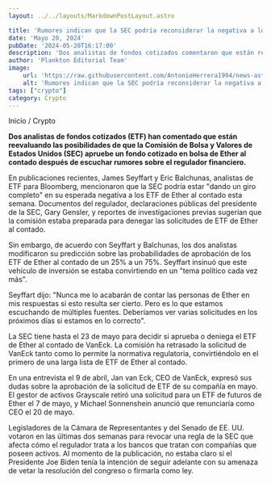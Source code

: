 ```yaml
---
layout: ../../layouts/MarkdownPostLayout.astro

title: 'Rumores indican que la SEC podría reconsiderar la negativa a los ETF de Ether al contado'
date: 'Mayo 20, 2024'
pubDate: '2024-05-20T16:17:00'
description: 'Dos analistas de fondos cotizados comentaron que están reevaluando las posibilidades de que la SEC apruebe un fondo cotizado en bolsa de Ether al contado.'
author: 'Plankton Editorial Team'
image:
    url: 'https://raw.githubusercontent.com/AntonioHerrera1994/news-astro/master/src/assets/crypto/crypto152.webp'
    alt: 'Rumores indican que la SEC podría reconsiderar la negativa a los ETF de Ether al contado'
tags: ["crypto"]
category: Crypto
---
```


<span><a href="/" style="text-decoration:none;color:#0F1416">Inicio</a> / <a href="/crypto" style="text-decoration:none;color:#0F1416">Crypto</a></span>

<p style="font-weight: bold;">Dos analistas de fondos cotizados (ETF) han comentado que están reevaluando las posibilidades de que la Comisión de Bolsa y Valores de Estados Unidos (SEC) apruebe un fondo cotizado en bolsa de Ether al contado después de escuchar rumores sobre el regulador financiero.</p>

En publicaciones recientes, James Seyffart y Eric Balchunas, analistas de ETF para Bloomberg, mencionaron que la SEC podría estar "dando un giro completo" en su esperada negativa a los ETF de Ether al contado esta semana. Documentos del regulador, declaraciones públicas del presidente de la SEC, Gary Gensler, y reportes de investigaciones previas sugerían que la comisión estaba preparada para denegar las solicitudes de ETF de Ether al contado.

Sin embargo, de acuerdo con Seyffart y Balchunas, los dos analistas modificaron su predicción sobre las probabilidades de aprobación de los ETF de Ether al contado de un 25% a un 75%. Seyffart insinuó que este vehículo de inversión se estaba convirtiendo en un "tema político cada vez más".

Seyffart dijo: "Nunca me lo acabarán de contar las personas de Ether en mis respuestas si esto resulta ser cierto. Pero es lo que estamos escuchando de múltiples fuentes. Deberíamos ver varias solicitudes en los próximos días si estamos en lo correcto".

La SEC tiene hasta el 23 de mayo para decidir si aprueba o deniega el ETF de Ether al contado de VanEck. La comisión ha retrasado la solicitud de VanEck tanto como lo permite la normativa regulatoria, convirtiéndolo en el primero de una larga lista de ETF de Ether al contado.

En una entrevista el 9 de abril, Jan van Eck, CEO de VanEck, expresó sus dudas sobre la aprobación de la solicitud de ETF de su compañía en mayo. El gestor de activos Grayscale retiró una solicitud para un ETF de futuros de Ether el 7 de mayo, y Michael Sonnenshein anunció que renunciaría como CEO el 20 de mayo.

Legisladores de la Cámara de Representantes y del Senado de EE. UU. votaron en las últimas dos semanas para revocar una regla de la SEC que afecta cómo el regulador trata a los bancos que tratan con compañías que poseen activos. Al momento de la publicación, no estaba claro si el Presidente Joe Biden tenía la intención de seguir adelante con su amenaza de vetar la resolución del congreso o firmarla como ley.